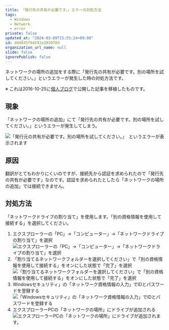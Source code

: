 ```yaml
---
title: 「発行先の共有が必要です。」エラーの対処方法
tags:
  - Windows
  - Network
  - error
private: false
updated_at: "2024-03-09T15:55:24+09:00"
id: d44645f94592a393978d
organization_url_name: null
slide: false
ignorePublish: false
---
```


ネットワークの場所の追加をする際に「発行先の共有が必要です。別の場所を試してください。」というエラーが発生した時の対処方法です。

※ これは2016-10-25に[個人ブログ](https://bicstone.me)で公開した記事を移植したものです。

## 現象

「ネットワークの場所の追加」にて「発行先の共有が必要です。別の場所を試してください。」というエラーが発生してしまう。

![「発行元の共有が必要です。別の場所を試してください。」　というエラーが表示されます](https://qiita-image-store.s3.ap-northeast-1.amazonaws.com/0/684999/0efad4d0-6e29-4934-de19-b760f3dfd0a8.png)

## 原因

翻訳がとてもわかりにくいのですが、接続先から認証を求められたので「発行先の共有が必要です」なのです。認証を求められたとしたら「ネットワークの場所の追加」では接続できません。

## 対処方法

「ネットワークドライブの割り当て」を使用します。「別の資格情報を使用して接続する」を選択してください。

1. エクスプローラーの「PC」→「コンピューター」→「ネットワークドライブの割り当て」を選択
   ![エクスプローラーの「PC」→「コンピューター」→「ネットワークドライブの割り当て」を選択](https://qiita-image-store.s3.ap-northeast-1.amazonaws.com/0/684999/b1c55a52-464c-afe8-5f57-5274d6f8c1e4.png)
1. 「割り当てるネットワークフォルダーを選択してください」で「別の資格情報を使用して接続する」をオンにした状態で「完了」を選択
   ![「割り当てるネットワークフォルダーを選択してください」で「別の資格情報を使用して接続する」をオンにした状態で「完了」を選択](https://qiita-image-store.s3.ap-northeast-1.amazonaws.com/0/684999/8f378dba-aac2-ea27-8552-e32f83e18d47.png)
1. Windowsセキュリティ」の「ネットワーク資格情報の入力」でIDとパスワードを登録する
   ![「Windowsセキュリティ」の「ネットワーク資格情報の入力」でIDとパスワードを登録する](https://qiita-image-store.s3.ap-northeast-1.amazonaws.com/0/684999/f2087236-4857-ef4f-4dff-5747609a9a1a.png)
1. エクスプローラーPCの「ネットワークの場所」にドライブが追加される
   ![エクスプローラーPCの「ネットワークの場所」にドライブが追加されます。](https://qiita-image-store.s3.ap-northeast-1.amazonaws.com/0/684999/f30e3228-b069-7cd1-0b4d-c737c3bdc05c.png)
